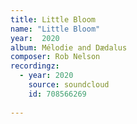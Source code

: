 ```yaml
---
title: Little Bloom
name: "Little Bloom"
year:  2020
album: Mélodie and Dædalus
composer: Rob Nelson
recordingz:
  - year: 2020
    source: soundcloud
    id: 708566269
 
---
```



